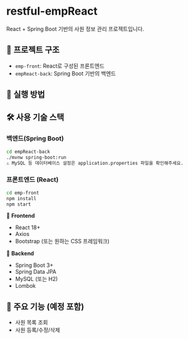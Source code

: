 # restful-empReact

React + Spring Boot 기반의 사원 정보 관리 프로젝트입니다.

## 📁 프로젝트 구조
- `emp-front`: React로 구성된 프론트엔드
- `empReact-back`: Spring Boot 기반의 백엔드

## 🚀 실행 방법

## 🛠 사용 기술 스택

### 백엔드(Spring Boot)
```bash
cd empReact-back
./mvnw spring-boot:run
⚠️ MySQL 등 데이터베이스 설정은 application.properties 파일을 확인해주세요.
```
### 프론트엔드 (React)
```bash
cd emp-front
npm install
npm start
```

🔹 **Frontend**  
- React 18+
- Axios
- Bootstrap (또는 원하는 CSS 프레임워크)

🔹 **Backend**  
- Spring Boot 3+
- Spring Data JPA
- MySQL (또는 H2)
- Lombok

## 📌 주요 기능 (예정 포함)
- 사원 목록 조회
- 사원 등록/수정/삭제
